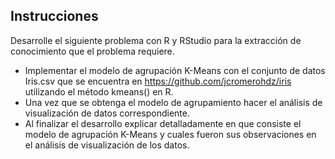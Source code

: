 ## Instrucciones  
Desarrolle el siguiente problema con R y RStudio para la extracción de conocimiento que el problema requiere.  
* Implementar el modelo de agrupación K-Means con el conjunto de datos Iris.csv que se encuentra en https://github.com/jcromerohdz/iris utilizando el método kmeans() en R.  
* Una vez que se obtenga el modelo de agrupamiento hacer el análisis de visualización de datos correspondiente.  
* Al finalizar el desarrollo explicar detalladamente en que consiste el modelo de agrupación K-Means y cuales fueron sus observaciones en el análisis de visualización de los datos.  

